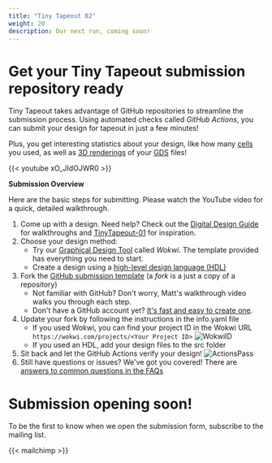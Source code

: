 ```yaml
---
title: "Tiny Tapeout 02"
weight: 20
description: Our next run, coming soon!
---
```


# Get your Tiny Tapeout submission repository ready
Tiny Tapeout takes advantage of GitHub repositories to streamline the submission process. Using automated checks called *GitHub Actions*, you can submit your design for tapeout in just a few minutes! 

Plus, you get interesting statistics about your design, like how many [cells](https://www.zerotoasiccourse.com/terminology/standardcell/) you used, as well as [3D renderings](https://www.zerotoasiccourse.com/post/3drendering/) of your [GDS](https://www.zerotoasiccourse.com/terminology/gds2/) files!

{{< youtube xO_JIdOJWR0 >}}

**Submission Overview**

Here are the basic steps for submitting. Please watch the YouTube video for a quick, detailed walkthrough.

1. Come up with a design. Need help? Check out the [Digital Design Guide](/digital_design/) for walkthroughs and [TinyTapeout-01](/runs/tt01/) for inspiration.
2. Choose your design method:
    * Try our [Graphical Design Tool](digital_design/wokwi/) called *Wokwi*. The template provided has everything you need to start.
    * Create a design using a [high-level design language (HDL)](/hdl/)
3. Fork the [GitHub submission template](https://github.com/TinyTapeout/tt02-submission-template) (a *fork* is a just a copy of a repository)
    * Not familiar with GitHub? Don't worry, Matt's walkthrough video walks you through each step.
    * Don't have a GitHub account yet? [It's fast and easy to create one](https://github.com/signup?ref_cta=Sign+up&ref_loc=header+logged+out&ref_page=%2F&source=header-home).
4. Update your fork by following the instructions in the info.yaml file
    * If you used Wokwi, you can find your project ID in the Wokwi URL `https://wokwi.com/projects/<Your Project ID>`
        ![WokwiID](/runs/tt02/images/wokwi_id.png)
    * If you used an HDL, add your design files to the src folder 
5. Sit back and let the GitHub Actions verify your design!
        ![ActionsPass](/runs/tt02/images/actions_pass.png)
6. Still have questions or issues? We've got you covered! There are [answers to common questions in the FAQs](/faq/) 

# Submission opening soon!

To be the first to know when we open the submission form, subscribe to the mailing list.

{{< mailchimp >}}
